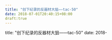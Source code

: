 ```yaml
---
title: "创下纪录的反器材大狙——tac-50"
date: 2018-07-01T20:40:15+08:00
draft:true
---
```


title: "创下纪录的反器材大狙——tac-50"
date: 2018-